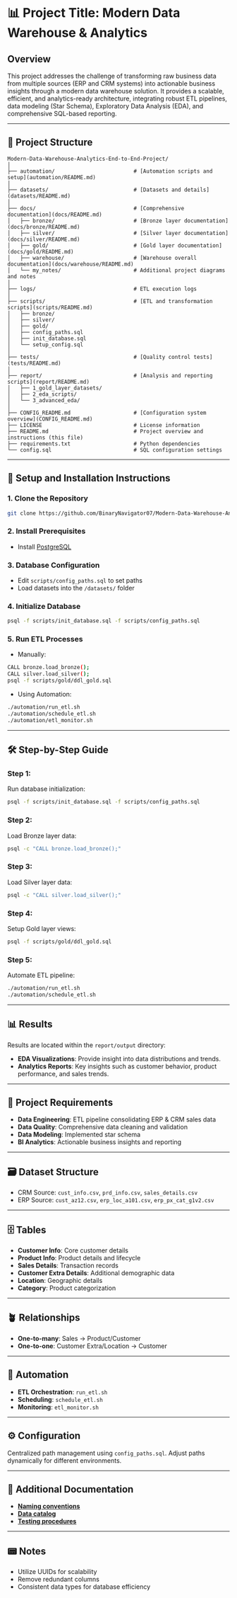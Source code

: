 # 📊 Project Title: Modern Data Warehouse & Analytics

## Overview

This project addresses the challenge of transforming raw business data from multiple sources (ERP and CRM systems) into actionable business insights through a modern data warehouse solution. It provides a scalable, efficient, and analytics-ready architecture, integrating robust ETL pipelines, data modeling (Star Schema), Exploratory Data Analysis (EDA), and comprehensive SQL-based reporting.

---

## 📁 Project Structure

```
Modern-Data-Warehouse-Analytics-End-to-End-Project/
│
├── automation/                         # [Automation scripts and setup](automation/README.md)
│
├── datasets/                           # [Datasets and details](datasets/README.md)
│
├── docs/                               # [Comprehensive documentation](docs/README.md)
│   ├── bronze/                         # [Bronze layer documentation](docs/bronze/README.md)
│   ├── silver/                         # [Silver layer documentation](docs/silver/README.md)
│   ├── gold/                           # [Gold layer documentation](docs/gold/README.md)
│   ├── warehouse/                      # [Warehouse overall documentation](docs/warehouse/README.md)
│   └── my_notes/                       # Additional project diagrams and notes
│
├── logs/                               # ETL execution logs
│
├── scripts/                            # [ETL and transformation scripts](scripts/README.md)
│   ├── bronze/
│   ├── silver/
│   ├── gold/
│   ├── config_paths.sql
│   ├── init_database.sql
│   └── setup_config.sql
│
├── tests/                              # [Quality control tests](tests/README.md)
│
├── report/                             # [Analysis and reporting scripts](report/README.md)
│   ├── 1_gold_layer_datasets/
│   ├── 2_eda_scripts/
│   └── 3_advanced_eda/
│
├── CONFIG_README.md                    # [Configuration system overview](CONFIG_README.md)
├── LICENSE                             # License information
├── README.md                           # Project overview and instructions (this file)
├── requirements.txt                    # Python dependencies
└── config.sql                          # SQL configuration settings
```

---

## 🔧 Setup and Installation Instructions

### 1. Clone the Repository

```bash
git clone https://github.com/BinaryNavigator07/Modern-Data-Warehouse-Analytics-End-to-End-Project
```

### 2. Install Prerequisites

* Install [PostgreSQL](https://www.postgresql.org/download/)

### 3. Database Configuration

* Edit `scripts/config_paths.sql` to set paths
* Load datasets into the `/datasets/` folder

### 4. Initialize Database

```bash
psql -f scripts/init_database.sql -f scripts/config_paths.sql
```

### 5. Run ETL Processes

* Manually:

```bash
CALL bronze.load_bronze();
CALL silver.load_silver();
psql -f scripts/gold/ddl_gold.sql
```

* Using Automation:

```bash
./automation/run_etl.sh
./automation/schedule_etl.sh
./automation/etl_monitor.sh
```

---

## 🛠️ Step-by-Step Guide

### Step 1:

Run database initialization:

```bash
psql -f scripts/init_database.sql -f scripts/config_paths.sql
```

### Step 2:

Load Bronze layer data:

```bash
psql -c "CALL bronze.load_bronze();"
```

### Step 3:

Load Silver layer data:

```bash
psql -c "CALL silver.load_silver();"
```

### Step 4:

Setup Gold layer views:

```bash
psql -f scripts/gold/ddl_gold.sql
```

### Step 5:

Automate ETL pipeline:

```bash
./automation/run_etl.sh
./automation/schedule_etl.sh
```

---

## 📊 Results

Results are located within the `report/output` directory:

* **EDA Visualizations**: Provide insight into data distributions and trends.
* **Analytics Reports**: Key insights such as customer behavior, product performance, and sales trends.

---

## 🚀 Project Requirements

* **Data Engineering**: ETL pipeline consolidating ERP & CRM sales data
* **Data Quality**: Comprehensive data cleaning and validation
* **Data Modeling**: Implemented star schema
* **BI Analytics**: Actionable business insights and reporting

---

## 🗃️ Dataset Structure

* CRM Source: `cust_info.csv`, `prd_info.csv`, `sales_details.csv`
* ERP Source: `cust_az12.csv`, `erp_loc_a101.csv`, `erp_px_cat_g1v2.csv`

---

## 🗄️ Tables

* **Customer Info**: Core customer details
* **Product Info**: Product details and lifecycle
* **Sales Details**: Transaction records
* **Customer Extra Details**: Additional demographic data
* **Location**: Geographic details
* **Category**: Product categorization

---

## 🪴 Relationships

* **One-to-many**: Sales → Product/Customer
* **One-to-one**: Customer Extra/Location → Customer

---

## 🧰 Automation

* **ETL Orchestration**: `run_etl.sh`
* **Scheduling**: `schedule_etl.sh`
* **Monitoring**: `etl_monitor.sh`

---

## ⚙️ Configuration

Centralized path management using `config_paths.sql`. Adjust paths dynamically for different environments.

---

## 📖 Additional Documentation

* **[Naming conventions](docs/warehouse/naming_conventions.md)**
* **[Data catalog](docs/gold/data_catalog.md)**
* **[Testing procedures](tests/README.md)**

---

## 📟 Notes

* Utilize UUIDs for scalability
* Remove redundant columns
* Consistent data types for database efficiency
